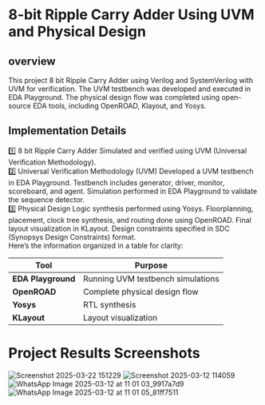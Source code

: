 # 8-bit Ripple Carry Adder Using UVM and Physical Design
## overview
This project 8 bit Ripple Carry Adder using Verilog and SystemVerilog with UVM for verification. 
The UVM testbench was developed and executed in EDA Playground. 
The physical design flow was completed using open-source EDA tools, including OpenROAD, Klayout, and Yosys.

## Implementation Details
1️⃣ 8 bit Ripple Carry Adder
Simulated and verified using UVM (Universal Verification Methodology).<br>
2️⃣ Universal Verification Methodology (UVM)
Developed a UVM testbench in EDA Playground.
Testbench includes generator, driver, monitor, scoreboard, and agent.
Simulation performed in EDA Playground to validate the sequence detector.<br>
3️⃣ Physical Design
Logic synthesis performed using Yosys.
Floorplanning, placement, clock tree synthesis, and routing done using OpenROAD.
Final layout visualization in KLayout.
Design constraints specified in SDC (Synopsys Design Constraints) format.<br>
Here’s the information organized in a table for clarity:

| **Tool**           | **Purpose**                               |
|--------------------|-------------------------------------------|
| **EDA Playground** | Running UVM testbench simulations         |
| **OpenROAD**       | Complete physical design flow             |
| **Yosys**          | RTL synthesis                             |
| **KLayout**        | Layout visualization                      |

# Project Results Screenshots
![Screenshot 2025-03-22 151229](https://github.com/user-attachments/assets/f0ff272e-0023-4ad3-b3b7-4320bca4fae7)
![Screenshot 2025-03-12 114059](https://github.com/user-attachments/assets/54851f8c-1b96-411b-b362-a650e945afd0)
![WhatsApp Image 2025-03-12 at 11 01 03_9917a7d9](https://github.com/user-attachments/assets/6ee9759f-16f2-4bed-b939-8284bc71e1c0)
![WhatsApp Image 2025-03-12 at 11 01 05_81ff7511](https://github.com/user-attachments/assets/0349d003-2ad9-49e8-9711-6ad760b999ed)







